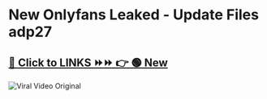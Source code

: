 
 # New Onlyfans Leaked - Update Files adp27

## <h2><a href="https://clipsfans.com/New&ref=git">🔗 Click to LINKS ⏩⏩ 👉 🟢 New </a></h2>

<a href="https://clipsfans.com/New&ref=git" rel="nofollow" data-target="animated-image.originalLink"><img src="https://i.ibb.co.com/xMMVF88/686577567.gif" alt="Viral Video Original" style="max-width: 100%; display: inline-block;" data-target="animated-image.originalImage"></a>

